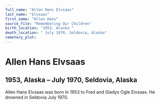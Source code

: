 ```yaml
---
full_name: "Allen Hans Elvsaas"
last_name: "Elvsaas"
first_name: "Allen Hans"
source_file: "Remembering Our Children"
birth_location: "1953, Alaska "
death_location: " July 1970, Seldovia, Alaska"
cemetery_plot: 
---
```

# Allen Hans Elvsaas

## 1953, Alaska – July 1970, Seldovia, Alaska

Allen Hans Elvsaas was born in 1953 to Fred and Gladys Ogle Elvsaas. He
drowned in Seldovia July 1970.

